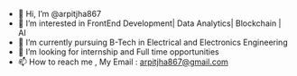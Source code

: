 - 👋 Hi, I’m @arpitjha867
- 👀 I’m interested in FrontEnd Development| Data Analytics| Blockchain | AI
- 🌱 I’m currently pursuing B-Tech in Electrical and Electronics Engineering
- 💞️ I’m looking for internship and Full time opportunities 
- 📫 How to reach me , My Email : arpitjha867@gmail.com

<!---
arpitjha867/arpitjha867 is a ✨ special ✨ repository because its `README.md` (this file) appears on your GitHub profile.
You can click the Preview link to take a look at your changes.
--->

